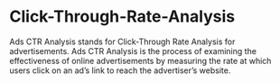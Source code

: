 # Click-Through-Rate-Analysis

Ads CTR Analysis stands for Click-Through Rate Analysis for advertisements. Ads CTR Analysis is the process of examining the effectiveness of online advertisements by measuring the rate at which users click on an ad’s link to reach the advertiser’s website.
